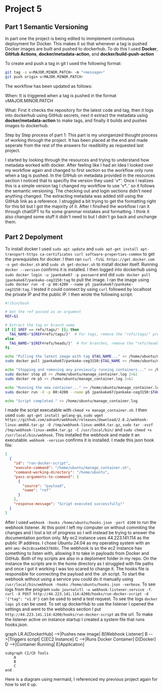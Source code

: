 # Project 5

## Part 1 Semantic Versioning

In part one the project is being edited to immplement continuous deployment for Docker. This makes it so that whenever a tag is pushed Docker images are built and pushed to dockerhub. To do this I used **Docker**, **GitHub Actions**, **docker/metadata-action**, and **docker/build-push-action**


To create and push a tag in git I used the following format:
```bash
git tag -a v<MAJOR.MINOR.PATCH> -m "<message>"
git push origin v<MAJOR.MINOR.PATCH>
```

The workflow has been updated as follows:

When: It is triggered when a tag is pushed in the format vMAJOR.MINOR.PATCH

What: First it checks the repository for the latest code and tag, then it logs into dockerhub using GitHub secrets, next it extract the metadata using **docker/metadata-action** to make tags, and finally it builds and pushes images to dockerhub.

Step by Step process of part 1:
This part is my unorganized thought process of working through the project. It has been placed at the end and made seperate from the rest of the answers for readibility as requested last project.

I started by looking through the resources and trying to understand how metadata worked with docker. After feeling like I had an Idea I looked over my workflow again and changed to first section so the workflow only runs when a tag is pushed. In the GitHub on metadata provided in the resources section I noticed that to specifiy the version they used 'v*'. Once I realizes this is a simple version tag I changed my workflow to use 'v*.*.*' so it follows the semantic versioning. The checking out and login sections didn't need anything changed. The extracting metadata was added still using the GitHub link as a reference. I struggled a bit trying to get the formatting right for this bit but I got the majority of it. After I finsihed the workflow I ran it through chatGPT to fix some grammar mistakes and formatting. I think it also changed some stuff it didn't need to but I didn't go back and unchange them.

## Part 2 Depolyment

To install docker I used
`sudo apt update`
 and `sudo apt-get install apt-transport-https ca-certificates curl software-properties-common` to get the prerequisites for docker. I then ran `curl -fsSL https://get.docker.com -o get-docker.sh` and `sudo sh get-docker.sh` to install docker itself. Running `docker --version` confirms it is installed. I then logged into dockerhub using `sudo docker login -u jpankake67 -p password` and did `sudo docker pull jpankake67/pankake-ceg3150:tag` to pull the image. I ran the image using `sudo docker run -d -p 80:4200 --name p5 jpankake67/pankake-ceg3150:tag`. I tested it could connect by using `curl` followed by localhost the private IP and the public IP. I then wrote the following script:
```bash
#!/bin/bash

# Get the ref passed as an argument
REF=$1

# Extract the tag or branch name
if [[ $REF == refs/tags/* ]]; then
  TAG_NAME="${REF#refs/tags/}"  # For tags, remove the "refs/tags/" prefix
else
  TAG_NAME="${REF#refs/heads/}"  # For branches, remove the "refs/heads/" prefix
fi

echo "Pulling the latest image with tag $TAG_NAME..." >> /home/ubuntu/manage_container.log
sudo docker pull jpankake67/pankake-ceg3150:$TAG_NAME >> /home/ubuntu/manage_container.log 2>&1

echo "Stopping and removing any previously running containers..." >> /home/ubuntu/manage_container.log
sudo docker stop p5 >> /home/ubuntu/manage_container.log 2>&1
sudo docker rm p5 >> /home/ubuntu/manage_container.log 2>&1

echo "Running the new container..." >> /home/ubuntu/manage_container.log
sudo docker run -d -p 80:4200 --name p5 jpankake67/pankake-ceg3150:$TAG_NAME >> /home/ubuntu/manage_container.log 2>&1

echo "Script completed." >> /home/ubuntu/manage_container.log
```
I made the script executable with `chmod +x manage_container.sh`. I then used `sudo apt-get install golang-go`, `sudo wget https://github.com/adnanh/webhook/releases/download/2.8.2/webhook-linux-amd64.tar.gz -O /tmp/webhook-linux-amd64.tar.gz`, `sudo tar -xvzf /tmp/webhook-linux-amd64.tar.gz -C /usr/local/bin/` and `sudo chmod +x /usr/local/bin/webhook`. This installed the webhook and made it an executable. `webhook -version` confirms it is installed. I made this json hook file:
```json
[
  {
    "id": "run-docker-script",
    "execute-command": "/home/ubuntu/manage_container.sh",
    "command-working-directory": "/home/ubuntu",
    "pass-arguments-to-command": [
      {
        "source": "payload",
        "name": "ref"
      }
    ],
    "response-message": "Script executed successfully!"
  }
]
```
After I used `webhook -hooks /home/ubuntu/hooks.json -port 4200` to run the webhook listener. At this point I left my computer on without commiting the changes and I lost a lot of progress so I will instead be trying to answer the documentation portion only.
My ec2 instance uses 44.223.141.114 as the public IP address. I chose Ubuntu 24.04 as my operating system with an ami `ami-0e2c8caa4b6378d8c`. The webhook is so the ec2 instance has something to listen with, allowing it to take in payloads from Docker and GitHub. Both of my scripts are also in a deploment folder in my repo. On the instance the scripts are in the home directory as I struggled with file paths and once I got it working I was too scared to change it. The hooks file is responsible for connecting the payload and the .sh script. To start the webhook without using a service you could do it manually using `/usr/local/bin/webhook -hooks /home/ubuntu/hooks.json -verbose`. To see logs from the program `sudo journalctl -u webhook-listener.service -f`. `curl -X POST http://44.223.141.114:4200/hooks/run-docker-script -d '{"tag": "v1.0"}` can be used to send a test request. To see the logs `docker logs p5` can be used. To set up dockerHub to use the listener I opened the settings and went to the webhooks section I put `http://44.223.141.114:4200/hooks/run-docker-script` as the url. To make the listener active on instance startup I created a system file that runs hooks.json.

graph LR
    A[DockerHub] -->|Pushes new image| B[Webhook Listener]
    B -->|Triggers script| C[EC2 Instance]
    C -->|Runs Docker Container| D[Docker]
    D -->|Container Running| E[Application]
    
    subgraph CI/CD Tools
        A
        B
        C
    end

Here is a diagram using mermaid, I referenced my previous project again for how to set it up.



